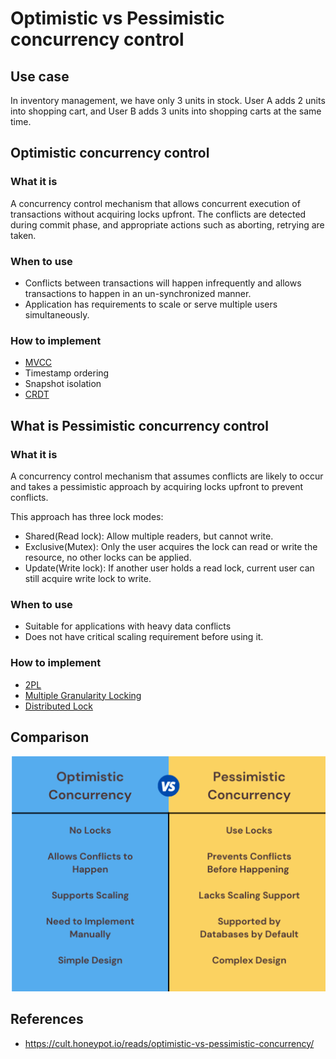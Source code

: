 # Optimistic vs Pessimistic concurrency control

## Use case

In inventory management, we have only 3 units in stock. User A adds 2 units into shopping cart, and User B adds 3 units
into shopping carts at the same time.

## Optimistic concurrency control

### What it is

A concurrency control mechanism that allows concurrent execution of transactions without acquiring locks upfront. The
conflicts are detected during commit phase, and appropriate actions such as aborting, retrying are taken.

### When to use

* Conflicts between transactions will happen infrequently and allows transactions to happen in an un-synchronized manner.
* Application has requirements to scale or serve multiple users simultaneously.

### How to implement

* [MVCC](https://www.youtube.com/watch?v=iM71d2krbS4&ab_channel=CameronMcKenzie)
* Timestamp ordering
* Snapshot isolation
* [CRDT](../conflict-free-replicated-data-types/readme.md)

## What is Pessimistic concurrency control

### What it is

A concurrency control mechanism that assumes conflicts are likely to occur and takes a pessimistic approach by acquiring
locks upfront to prevent conflicts.

This approach has three lock modes:

* Shared(Read lock): Allow multiple readers, but cannot write.
* Exclusive(Mutex): Only the user acquires the lock can read or write the resource, no other locks can be applied.
* Update(Write lock): If another user holds a read lock, current user can still acquire write lock to write.

### When to use

* Suitable for applications with heavy data conflicts
* Does not have critical scaling requirement before using it.

### How to implement

- [2PL](https://www.youtube.com/watch?v=A6GDLuJgPRc&ab_channel=CS186Berkeley)
- [Multiple Granularity Locking](https://en.wikipedia.org/wiki/Multiple_granularity_locking)
- [Distributed Lock](../distributed-lock/readme.md)

## Comparison

![](resources/oc-pc-comparison.png)

## References

* <https://cult.honeypot.io/reads/optimistic-vs-pessimistic-concurrency/>